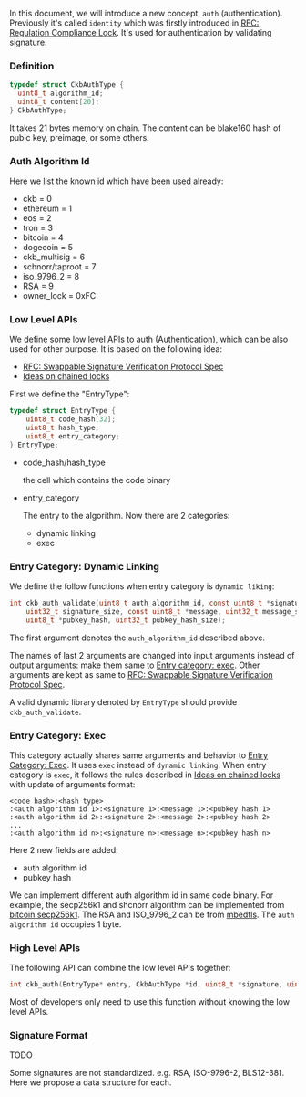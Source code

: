 In this document, we will introduce a new concept, `auth` (authentication).
Previously it's called `identity` which was firstly introduced in [RFC: Regulation Compliance Lock](https://talk.nervos.org/t/rfc-regulation-compliance-lock/5788).
It's used for authentication by validating signature.

### Definition

```C
typedef struct CkbAuthType {
  uint8_t algorithm_id;
  uint8_t content[20];
} CkbAuthType;

```
It takes 21 bytes memory on chain. The content can be blake160 hash of pubic key, preimage, or some others. 

### Auth Algorithm Id
Here we list the known id which have been used already:
- ckb = 0
- ethereum = 1
- eos = 2
- tron = 3
- bitcoin = 4
- dogecoin = 5
- ckb_multisig = 6
- schnorr/taproot = 7
- iso_9796_2 = 8
- RSA = 9
- owner_lock = 0xFC


### Low Level APIs

We define some low level APIs to auth (Authentication), which can be also used for other purpose.
It is based on the following idea:
* [RFC: Swappable Signature Verification Protocol Spec](https://talk.nervos.org/t/rfc-swappable-signature-verification-protocol-spec/4802)
* [Ideas on chained locks](https://talk.nervos.org/t/ideas-on-chained-locks/5887)

First we define the "EntryType":
```C
typedef struct EntryType {
    uint8_t code_hash[32];
    uint8_t hash_type;
    uint8_t entry_category;
} EntryType;
```

* code_hash/hash_type

  the cell which contains the code binary
* entry_category

  The entry to the algorithm. Now there are 2 categories:
  - dynamic linking
  - exec

### Entry Category: Dynamic Linking
We define the follow functions when entry category is `dynamic liking`:
```C
int ckb_auth_validate(uint8_t auth_algorithm_id, const uint8_t *signature,
    uint32_t signature_size, const uint8_t *message, uint32_t message_size,
    uint8_t *pubkey_hash, uint32_t pubkey_hash_size);
```
The first argument denotes the `auth_algorithm_id` described above.

The names of last 2 arguments are changed into input arguments instead of output arguments: make them same to [Entry category: exec](#entry-category-exec). 
Other arguments are kept as same to [RFC: Swappable Signature Verification Protocol Spec](https://talk.nervos.org/t/rfc-swappable-signature-verification-protocol-spec/4802).

A valid dynamic library denoted by `EntryType` should provide `ckb_auth_validate`.

### Entry Category: Exec

This category actually shares same arguments and behavior to [Entry Category: Exec](#entry-category-exec). It uses `exec` instead of `dynamic linking`. When entry category is `exec`, it follows the rules described in [Ideas on chained locks](https://talk.nervos.org/t/ideas-on-chained-locks/5887) with update of arguments format:

```text
<code hash>:<hash type>
:<auth algorithm id 1>:<signature 1>:<message 1>:<pubkey hash 1>
:<auth algorithm id 2>:<signature 2>:<message 2>:<pubkey hash 2>
...
:<auth algorithm id n>:<signature n>:<message n>:<pubkey hash n>
```
Here 2 new fields are added:
- auth algorithm id
- pubkey hash

We can implement different auth algorithm id in same code binary. For example, the secp256k1 and shcnorr algorithm can be implemented from [bitcoin secp256k1](https://github.com/bitcoin-core/secp256k1). The RSA and ISO_9796_2 can be from [mbedtls](https://github.com/ARMmbed/mbedtls). The `auth algorithm id` occupies 1 byte.

### High Level APIs
The following API can combine the low level APIs together:
```C
int ckb_auth(EntryType* entry, CkbAuthType *id, uint8_t *signature, uint32_t signature_size, const uint8_t *message32)
```
Most of developers only need to use this function without knowing the low level APIs.


### Signature Format

TODO

Some signatures are not standardized. e.g. RSA, ISO-9796-2, BLS12-381. Here we propose a data structure for each.
